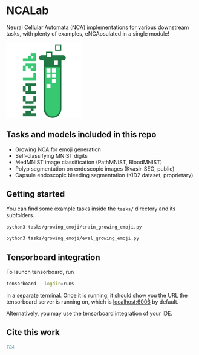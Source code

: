 # NCALab

Neural Cellular Automata (NCA) implementations for various downstream tasks, with plenty of examples, eNCApsulated in a single module!


![NCALab Logo](artwork/ncalab_logo.png)


## Tasks and models included in this repo

  * Growing NCA for emoji generation
  * Self-classifying MNIST digits
  * MedMNIST image classification (PathMNIST, BloodMNIST)
  * Polyp segmentation on endoscopic images (Kvasir-SEG, public)
  * Capsule endoscopic bleeding segmentation (KID2 dataset, proprietary)


## Getting started

You can find some example tasks inside the `tasks/` directory and its subfolders.

```bash
python3 tasks/growing_emoji/train_growing_emoji.py
```

```bash
python3 tasks/growing_emoji/eval_growing_emoji.py
```


## Tensorboard integration

To launch tensorboard, run

```bash
tensorboard --logdir=runs
```

in a separate terminal.
Once it is running, it should show you the URL the tensorboard server is running on, which is [localhost:6006](https://localhost:6006) by default.

Alternatively, you may use the tensorboard integration of your IDE.


## Cite this work

```bibtex
TBA
```